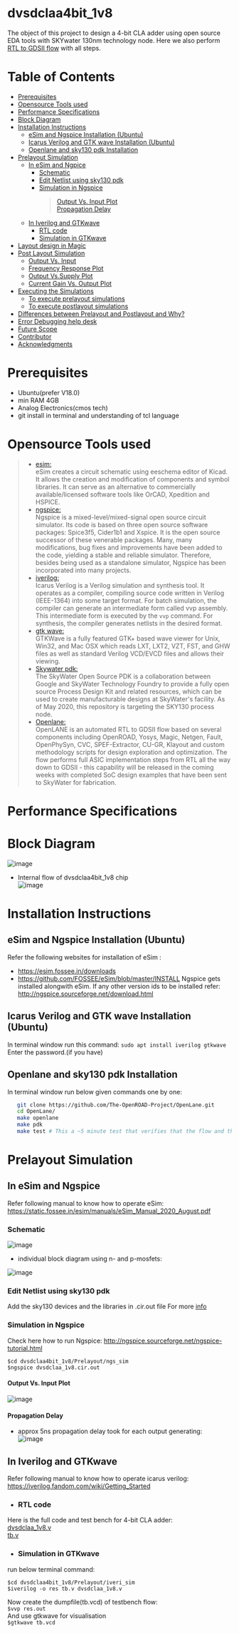 # dvsdclaa4bit_1v8
The object of this project to design a 4-bit CLA adder using open source EDA tools with SKYwater 130nm technology node. Here we also perform [RTL to GDSII flow](https://en.wikipedia.org/wiki/Design_flow_(EDA)) with all steps.

# Table of Contents
- [Prerequisites](#prerequisites)
- [Opensource Tools used](#opensource-tools-used)
- [Performance Specifications](#performance-specifications)
- [Block Diagram](#block-diagram)
- [Installation Instructions](#installation-instructions)
  * [eSim and Ngspice Installation (Ubuntu)](#esim-and-ngspice-installation-ubuntu)
  * [Icarus Verilog and GTK wave Installation (Ubuntu)](#icarus-verilog-and-gtk-wave-installation-ubuntu)
  * [Openlane and sky130 pdk Installation](#openlane-and-sky130-pdk-installation)
- [Prelayout Simulation](#prelayout-simulation)
  * [In eSim and Ngpice](#in-esim-and-ngspice)
    * [Schematic](#schematic)
    * [Edit Netlist using sky130 pdk](#edit-netlist-using-sky130-pdk)
    * [Simulation in Ngspice](#simulation-in-ngspice)
        > [Output Vs. Input Plot](#output-vs-input-plot)<br>
        > [Propagation Delay](#propagation-delay)
  * [In Iverilog and GTKwave](#in-iverilog-and-gtkwave)
    * [RTL code](#rtl-code)
    * [Simulation in GTKwave](#simulation-in-gtkwave)
- [Layout design in Magic](#layout-design-in-magic)
- [Post Layout Simulation](#post-layout-simulation)
  * [Output Vs. Input](#output-vs-input)
  * [Frequency Response Plot](#frequency-response-plot-1)
  * [Output Vs.Supply Plot](#output-vssupply-plot-1)
  * [Current Gain Vs. Output Plot](#current-gain-vs-output-plot)
- [Executing the Simulations](#executing-the-simulations)
  * [To execute prelayout simulations](#to-execute-prelayout-simulations-)
  * [To execute postlayout simulations](#to-execute-postlayout-simulations-)
- [Differences between Prelayout and Postlayout and Why?](#differences-between-prelayout-and-postlayout-and-why-)
- [Error Debugging help desk](#error-debugging-help-desk)
- [Future Scope](#future-scope)
- [Contributor](#contributor)
- [Acknowledgments](#acknowledgments)

# Prerequisites
- Ubuntu(prefer V18.0)
- min RAM 4GB
- Analog Electronics(cmos tech)
- git install in terminal and understanding of tcl language

# Opensource Tools used

> - [esim:](https://esim.fossee.in/home)   
eSim creates a circuit schematic using eeschema editor of Kicad. It allows the creation and modification of components and symbol libraries. It can serve as an alternative to commercially available/licensed software tools like OrCAD, Xpedition and HSPICE.
> - [ngspice:](http://ngspice.sourceforge.net/)  
Ngspice is a mixed-level/mixed-signal open source circuit simulator. Its code is based on three open source software packages: Spice3f5, Cider1b1 and Xspice. It is the open source successor of these venerable packages. Many, many modifications, bug fixes and improvements have been added to the code, yielding a stable and reliable simulator. Therefore, besides being used as a standalone simulator, Ngspice has been incorporated into many projects.
> - [iverilog:](http://iverilog.icarus.com/)  
Icarus Verilog is a Verilog simulation and synthesis tool. It operates as a compiler, compiling source code written in Verilog (IEEE-1364) into some target format. For batch simulation, the compiler can generate an intermediate form called vvp assembly. This intermediate form is executed by the `vvp` command. For synthesis, the compiler generates netlists in the desired format.
> - [gtk wave:](http://gtkwave.sourceforge.net/)  
GTKWave is a fully featured GTK+ based wave viewer for Unix, Win32, and Mac OSX which reads LXT, LXT2, VZT, FST, and GHW files as well as standard Verilog VCD/EVCD files and allows their viewing.
> - [Skywater pdk:](https://skywater-pdk.readthedocs.io/en/latest/)  
The SkyWater Open Source PDK is a collaboration between Google and SkyWater Technology Foundry to provide a fully open source Process Design Kit and related resources, which can be used to create manufacturable designs at SkyWater's facility. As of May 2020, this repository is targeting the SKY130 process node.
> - [Openlane:](https://openlane.readthedocs.io/en/latest/)  
OpenLANE is an automated RTL to GDSII flow based on several components including OpenROAD, Yosys, Magic, Netgen, Fault, OpenPhySyn, CVC, SPEF-Extractor, CU-GR, Klayout and custom methodology scripts for design exploration and optimization. The flow performs full ASIC implementation steps from RTL all the way down to GDSII - this capability will be released in the coming weeks with completed SoC design examples that have been sent to SkyWater for fabrication.


# Performance Specifications

# Block Diagram
![image](https://github.com/AmanVerma-21/dvsdclaa4bit_1v8/blob/ad01ffe8c861473edc7242b49be7c29a54198739/g1.JPG)
- Internal flow of dvsdclaa4bit_1v8 chip  
![image](https://github.com/AmanVerma-21/dvsdclaa4bit_1v8/blob/d04518e41b8c98ba54113d942bd54fa916596be7/g2.JPG)

# Installation Instructions
 ## eSim and Ngspice Installation (Ubuntu)
  Refer the following websites for installation of eSim :
  - https://esim.fossee.in/downloads
  - https://github.com/FOSSEE/eSim/blob/master/INSTALL
  Ngspice gets installed alongwith eSim. If any other version ids to be installed refer: http://ngspice.sourceforge.net/download.html

 ## Icarus Verilog and GTK wave Installation (Ubuntu)
  In terminal window run this command:
  `sudo apt install iverilog gtkwave`
  Enter the password.(if you have)

 ## Openlane and sky130 pdk Installation
  In terminal window run below given commands one by one:
  ```bash
     git clone https://github.com/The-OpenROAD-Project/OpenLane.git
     cd OpenLane/
     make openlane
     make pdk
     make test # This a ~5 minute test that verifies that the flow and the pdk were properly installed
 ```
# Prelayout Simulation 
 ## In eSim and Ngspice
 Refer following manual to know how to operate eSim:
 https://static.fossee.in/esim/manuals/eSim_Manual_2020_August.pdf
  ### Schematic
  ![image](https://github.com/AmanVerma-21/dvsdclaa4bit_1v8/blob/88a55b0e11e86e4f49996dec90fcf0333bd42194/pre_design_spec_sheet/blck_dg.JPG)

  - individual block diagram using n- and p-mosfets:
  
  ![image](https://github.com/AmanVerma-21/dvsdclaa4bit_1v8/blob/88a55b0e11e86e4f49996dec90fcf0333bd42194/pre_design_spec_sheet/circuit_1.JPG)
  
  ### Edit Netlist using sky130 pdk
  Add the sky130 devices and the libraries in .cir.out file
  For more [info](https://github.com/AmanVerma-21/dvsdclaa4bit_1v8/blob/90991faf1390d26bbfa89970b4fae71d0e57ff2a/pre_design_spec_sheet/pdk_editing.md)
  ### Simulation in Ngspice
  Check here how to run Ngspice: http://ngspice.sourceforge.net/ngspice-tutorial.html
  ```
  $cd dvsdclaa4bit_1v8/Prelayout/ngs_sim
  $ngspice dvsdclaa_1v8.cir.out
  ```
   #### Output Vs. Input Plot
   ![image](https://github.com/AmanVerma-21/dvsdclaa4bit_1v8/blob/26e1bc254d5ee79d5b9a9252eb4bad2eb8bb468b/pre_design_spec_sheet/out_img_2.JPG)
   #### Propagation Delay
   - approx 5ns propagation delay took for each output generating:  
   ![image](https://github.com/AmanVerma-21/dvsdclaa4bit_1v8/blob/e71be27970501889ab035358b31a37a92ceffc8f/pre_design_spec_sheet/out1.JPG)
  ## In Iverilog and GTKwave
  Refer following manual to know how to operate icarus verilog:
  https://iverilog.fandom.com/wiki/Getting_Started
   - ### RTL code  
   Here is the full code and test bench for 4-bit CLA adder:  
   [dvsdclaa_1v8.v](https://github.com/AmanVerma-21/dvsdclaa4bit_1v8/blob/0a8c33a4e88a8006dfe124de7858168c8c74c08b/pre_design_spec_sheet/rtl_code/dvsdclaa_1v8.v)  
   [tb.v](https://github.com/AmanVerma-21/dvsdclaa4bit_1v8/blob/0a8c33a4e88a8006dfe124de7858168c8c74c08b/pre_design_spec_sheet/rtl_code/tb.v)
   - ### Simulation in GTKwave
   run below terminal command:
   ```
   $cd dvsdclaa4bit_1v8/Prelayout/iveri_sim
   $iverilog -o res tb.v dvsdclaa_1v8.v
   ```
   Now create the dumpfile(tb.vcd) of testbench flow:  
   `$vvp res.out`<br>
   And use gtkwave for visualisation <br>
   `$gtkwave tb.vcd`
   
   


